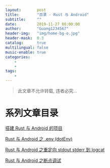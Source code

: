 ```yaml
---
layout:       post
title:        "目录 - Rust 与 Android"
subtitle:     ""
date:         2019-11-27 00:00:00
author:       "Guang1234567"
header-img:   "img/home-bg-o.jpg"
header-mask:  0.3
catalog:      true
multilingual: false
music-enable: true
categories:
    -
    -
tags:
    -
---
```



> 此文章不允许转载, 违者必究...

# 系列文章目录

[搭建 Rust 与 Android 的项目](https://guang1234567.github.io/ndk/rust/android/2019/11/27/Rust_With_Android_Project_Structure/)

[Rust 与 Android 之 .env (dotEnv)](https://guang1234567.github.io/dotenv/.env/2019/11/27/Rust_With_Android_dotenv/)

[Rust 与 Android 之重定向 stdout stderr 到 logcat](https://guang1234567.github.io/dotenv/.env/2019/11/27/Rust_With_Android_stdout_stderr_logcat/)

[Rust 与 Android 之断点调试](https://guang1234567.github.io/2019/11/27/Rust_With_Android_breakingpoint/)